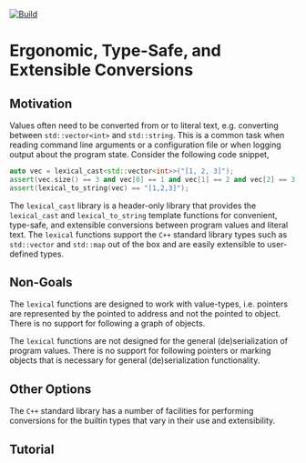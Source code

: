[![Build](https://github.com/cpp-core/lexical_cast/actions/workflows/build.yaml/badge.svg)](https://github.com/cpp-core/lexical_cast/actions/workflows/build.yaml)

# Ergonomic, Type-Safe, and Extensible Conversions

## Motivation

Values often need to be converted from or to literal text,
e.g. converting between `std::vector<int>` and `std::string`. This is
a common task when reading command line arguments or a configuration
file or when logging output about the program state. Consider the
following code snippet,

```c++
auto vec = lexical_cast<std::vector<int>>("[1, 2, 3]");
assert(vec.size() == 3 and vec[0] == 1 and vec[1] == 2 and vec[2] == 3);
assert(lexical_to_string(vec) == "[1,2,3]");
```

The `lexical_cast` library is a header-only library that provides the
`lexical_cast` and `lexical_to_string` template functions for
convenient, type-safe, and extensible conversions between program
values and literal text. The `lexical` functions support the `C++`
standard library types such as `std::vector` and `std::map` out of the
box and are easily extensible to user-defined types.

## Non-Goals

The `lexical` functions are designed to work with value-types,
i.e. pointers are represented by the pointed to address and not the
pointed to object. There is no support for following a graph of
objects.

The `lexical` functions are not designed for the general
(de)serialization of program values. There is no support for following
pointers or marking objects that is necessary for general
(de)serialization functionality.

## Other Options

The `C++` standard library has a number of facilities for performing
conversions for the builtin types that vary in their use and
extensibility.

## Tutorial
